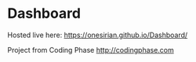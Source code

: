 # Dashboard
Hosted live here: https://onesirian.github.io/Dashboard/

Project from Coding Phase  http://codingphase.com
